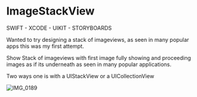# ImageStackView

SWIFT - XCODE - UIKIT - STORYBOARDS

Wanted to try designing a stack of imageviews, as seen in many popular apps this was my first attempt.

Show Stack of imageviews with first image fully showing and proceeding images as if its underneath as seen in many popular applications.

Two ways one is with a UIStackView or a UICollectionView

![IMG_0189](https://github.com/amgallo272/ImageStackView/assets/26498249/d4ba89a8-bfb2-4ff5-9743-dd40e2fd85ad)

